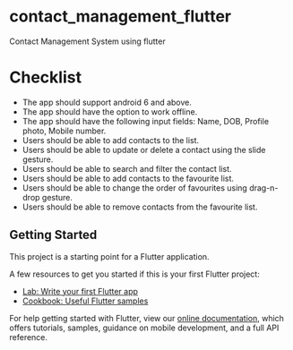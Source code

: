 # contact_management_flutter

Contact Management System using flutter

# Checklist

- The app should support android 6 and above.
- The app should have the option to work offline.
- The app should have the following input fields: Name, DOB, Profile photo, Mobile number.
- Users should be able to add contacts to the list.
- Users should be able to update or delete a contact using the slide gesture.
- Users should be able to search and filter the contact list.
- Users should be able to add contacts to the favourite list.
- Users should be able to change the order of favourites using drag-n-drop gesture.
- Users should be able to remove contacts from the favourite list.

## Getting Started

This project is a starting point for a Flutter application.

A few resources to get you started if this is your first Flutter project:

- [Lab: Write your first Flutter app](https://flutter.dev/docs/get-started/codelab)
- [Cookbook: Useful Flutter samples](https://flutter.dev/docs/cookbook)

For help getting started with Flutter, view our
[online documentation](https://flutter.dev/docs), which offers tutorials,
samples, guidance on mobile development, and a full API reference.
